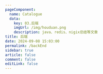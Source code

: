 ```yaml
---
pageComponent: 
  name: Catalogue
  data: 
    key: 03.后端
    imgUrl: /img/houduan.png
    description: java、redis、nigix总结等文章
title: 后端
date: 2024-09-08 15:03:00
permalink: /backEnd
sidebar: true
article: false
comment: false
editLink: false
---
```

